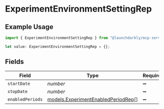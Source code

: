 # ExperimentEnvironmentSettingRep

## Example Usage

```typescript
import { ExperimentEnvironmentSettingRep } from "@launchdarkly/mcp-server";

let value: ExperimentEnvironmentSettingRep = {};
```

## Fields

| Field                                                                          | Type                                                                           | Required                                                                       | Description                                                                    |
| ------------------------------------------------------------------------------ | ------------------------------------------------------------------------------ | ------------------------------------------------------------------------------ | ------------------------------------------------------------------------------ |
| `startDate`                                                                    | *number*                                                                       | :heavy_minus_sign:                                                             | N/A                                                                            |
| `stopDate`                                                                     | *number*                                                                       | :heavy_minus_sign:                                                             | N/A                                                                            |
| `enabledPeriods`                                                               | [models.ExperimentEnabledPeriodRep](../models/experimentenabledperiodrep.md)[] | :heavy_minus_sign:                                                             | N/A                                                                            |